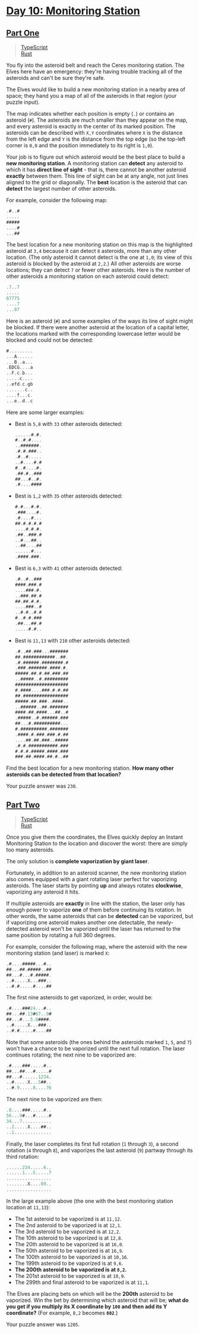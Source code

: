 # [Day 10: Monitoring Station](https://adventofcode.com/2019/day/10)

## [Part One](https://adventofcode.com/2019/day/10#part1)

> [TypeScript](/solutions/typescript/2019/10/src/p1.ts)\
> [Rust](/solutions/rust/2019/10/src/lib.rs)

You fly into the asteroid belt and reach the Ceres monitoring station. The Elves
here have an emergency: they're having trouble tracking all of the asteroids and
can't be sure they're safe.

The Elves would like to build a new monitoring station in a nearby area of
space; they hand you a map of all of the asteroids in that region (your puzzle
input).

The map indicates whether each position is empty (`.`) or contains an asteroid
(`#`). The asteroids are much smaller than they appear on the map, and every
asteroid is exactly in the center of its marked position. The asteroids can be
described with `X,Y` coordinates where `X` is the distance from the left edge
and `Y` is the distance from the top edge (so the top-left corner is `0,0` and
the position immediately to its right is `1,0`).

Your job is to figure out which asteroid would be the best place to build a
**new monitoring station**. A monitoring station can **detect** any asteroid to
which it has **direct line of sight** - that is, there cannot be another
asteroid **exactly** between them. This line of sight can be at any angle, not
just lines aligned to the grid or diagonally. The **best** location is the
asteroid that can **detect** the largest number of other asteroids.

For example, consider the following map:

```rs
.#..#
.....
#####
....#
...##
```

The best location for a new monitoring station on this map is the highlighted
asteroid at `3,4` because it can detect `8` asteroids, more than any other
location. (The only asteroid it cannot detect is the one at `1,0`; its view of
this asteroid is blocked by the asteroid at `2,2`.) All other asteroids are
worse locations; they can detect `7` or fewer other asteroids. Here is the
number of other asteroids a monitoring station on each asteroid could detect:

```rs
.7..7
.....
67775
....7
...87
```

Here is an asteroid (`#`) and some examples of the ways its line of sight might
be blocked. If there were another asteroid at the location of a capital letter,
the locations marked with the corresponding lowercase letter would be blocked
and could not be detected:

```rs
#.........
...A......
...B..a...
.EDCG....a
..F.c.b...
.....c....
..efd.c.gb
.......c..
....f...c.
...e..d..c
```

Here are some larger examples:

- Best is `5,8` with `33` other asteroids detected:

  ```rs
  ......#.#.
  #..#.#....
  ..#######.
  .#.#.###..
  .#..#.....
  ..#....#.#
  #..#....#.
  .##.#..###
  ##...#..#.
  .#....####
  ```

- Best is `1,2` with `35` other asteroids detected:

  ```rs
  #.#...#.#.
  .###....#.
  .#....#...
  ##.#.#.#.#
  ....#.#.#.
  .##..###.#
  ..#...##..
  ..##....##
  ......#...
  .####.###.
  ```

- Best is `6,3` with `41` other asteroids detected:

  ```rs
  .#..#..###
  ####.###.#
  ....###.#.
  ..###.##.#
  ##.##.#.#.
  ....###..#
  ..#.#..#.#
  #..#.#.###
  .##...##.#
  .....#.#..
  ```

- Best is `11,13` with `210` other asteroids detected:

  ```rs
  .#..##.###...#######
  ##.############..##.
  .#.######.########.#
  .###.#######.####.#.
  #####.##.#.##.###.##
  ..#####..#.#########
  ####################
  #.####....###.#.#.##
  ##.#################
  #####.##.###..####..
  ..######..##.#######
  ####.##.####...##..#
  .#####..#.######.###
  ##...#.##########...
  #.##########.#######
  .####.#.###.###.#.##
  ....##.##.###..#####
  .#.#.###########.###
  #.#.#.#####.####.###
  ###.##.####.##.#..##
  ```

Find the best location for a new monitoring station. **How many other**
**asteroids can be detected from that location?**

Your puzzle answer was `230`.

## [Part Two](https://adventofcode.com/2019/day/10#part2)

> [TypeScript](/solutions/typescript/2019/10/src/p2.ts)\
> [Rust](/solutions/rust/2019/10/src/lib.rs)

Once you give them the coordinates, the Elves quickly deploy an Instant
Monitoring Station to the location and discover the worst: there are simply too
many asteroids.

The only solution is **complete vaporization by giant laser**.

Fortunately, in addition to an asteroid scanner, the new monitoring station also
comes equipped with a giant rotating laser perfect for vaporizing asteroids. The
laser starts by pointing **up** and always rotates **clockwise**, vaporizing any
asteroid it hits.

If multiple asteroids are **exactly** in line with the station, the laser only
has enough power to vaporize **one** of them before continuing its rotation. In
other words, the same asteroids that can be **detected** can be vaporized, but
if vaporizing one asteroid makes another one detectable, the newly-detected
asteroid won't be vaporized until the laser has returned to the same position by
rotating a full 360 degrees.

For example, consider the following map, where the asteroid with the new
monitoring station (and laser) is marked `X`:

```rs
.#....#####...#..
##...##.#####..##
##...#...#.#####.
..#.....X...###..
..#.#.....#....##
```

The first nine asteroids to get vaporized, in order, would be:

```rs
.#....###24...#..
##...##.13#67..9#
##...#...5.8####.
..#.....X...###..
..#.#.....#....##
```

Note that some asteroids (the ones behind the asteroids marked `1`, `5`, and
`7`) won't have a chance to be vaporized until the next full rotation. The laser
continues rotating; the next nine to be vaporized are:

```rs
.#....###.....#..
##...##...#.....#
##...#......1234.
..#.....X...5##..
..#.9.....8....76
```

The next nine to be vaporized are then:

```rs
.8....###.....#..
56...9#...#.....#
34...7...........
..2.....X....##..
..1..............
```

Finally, the laser completes its first full rotation (`1` through `3`), a second
rotation (`4` through `8`), and vaporizes the last asteroid (`9`) partway
through its third rotation:

```rs
......234.....6..
......1...5.....7
.................
........X....89..
.................
```

In the large example above (the one with the best monitoring station location at
`11,13`):

- The 1st asteroid to be vaporized is at `11,12`.
- The 2nd asteroid to be vaporized is at `12,1`.
- The 3rd asteroid to be vaporized is at `12,2`.
- The 10th asteroid to be vaporized is at `12,8`.
- The 20th asteroid to be vaporized is at `16,0`.
- The 50th asteroid to be vaporized is at `16,9`.
- The 100th asteroid to be vaporized is at `10,16`.
- The 199th asteroid to be vaporized is at `9,6`.
- **The 200th asteroid to be vaporized is at `8,2`.**
- The 201st asteroid to be vaporized is at `10,9`.
- The 299th and final asteroid to be vaporized is at `11,1`.

The Elves are placing bets on which will be the **200th** asteroid to be
vaporized. Win the bet by determining which asteroid that will be; **what do**
**you get if you multiply its X coordinate by `100` and then add its Y**
**coordinate?** (For example, `8,2` becomes **`802`**.)

Your puzzle answer was `1205`.
